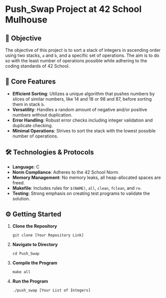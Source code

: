 # Push_Swap Project at 42 School Mulhouse

## 🎯 Objective

The objective of this project is to sort a stack of integers in ascending order using two stacks, `a` and `b`, and a specific set of operations. The aim is to do so with the least number of operations possible while adhering to the coding standards of 42 School.

## 🌟 Core Features

- **Efficient Sorting**: Utilizes a unique algorithm that pushes numbers by slices of similar numbers, like 14 and 18 or 98 and 87, before sorting them in stack `b`.
- **Versatility**: Handles a random amount of negative and/or positive numbers without duplication.
- **Error Handling**: Robust error checks including integer validation and duplicate checking.
- **Minimal Operations**: Strives to sort the stack with the lowest possible number of operations.

## 🛠 Technologies & Protocols

- **Language**: C
- **Norm Compliance**: Adheres to the 42 School Norm.
- **Memory Management**: No memory leaks, all heap-allocated spaces are freed.
- **Makefile**: Includes rules for `$(NAME)`, `all`, `clean`, `fclean`, and `re`.
- **Testing**: Strong emphasis on creating test programs to validate the solution.
  
## ⚙️ Getting Started

1. **Clone the Repository**
    ```
    git clone [Your Repository Link]
    ```

2. **Navigate to Directory**
    ```
    cd Push_Swap
    ```

3. **Compile the Program**
    ```
    make all
    ```

4. **Run the Program**
    ```
    ./push_swap [Your List of Integers]
    ```
